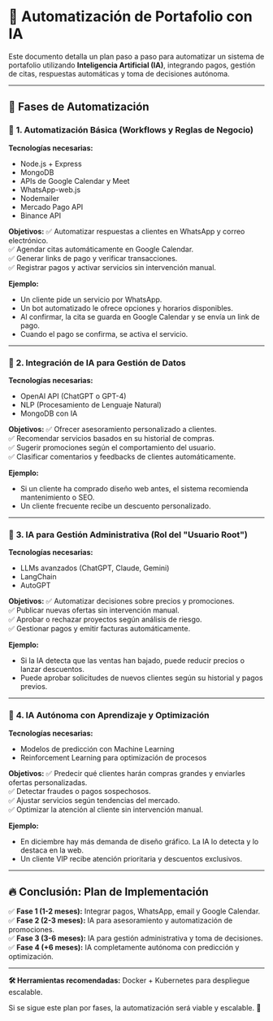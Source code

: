 # 🚀 Automatización de Portafolio con IA

Este documento detalla un plan paso a paso para automatizar un sistema de portafolio utilizando **Inteligencia Artificial (IA)**, integrando pagos, gestión de citas, respuestas automáticas y toma de decisiones autónoma.

---

## 📌 **Fases de Automatización**

### 🔹 **1. Automatización Básica (Workflows y Reglas de Negocio)**

**Tecnologías necesarias:**

- Node.js + Express
- MongoDB
- APIs de Google Calendar y Meet
- WhatsApp-web.js
- Nodemailer
- Mercado Pago API
- Binance API

**Objetivos:**
✅ Automatizar respuestas a clientes en WhatsApp y correo electrónico.  
✅ Agendar citas automáticamente en Google Calendar.  
✅ Generar links de pago y verificar transacciones.  
✅ Registrar pagos y activar servicios sin intervención manual.

**Ejemplo:**

- Un cliente pide un servicio por WhatsApp.
- Un bot automatizado le ofrece opciones y horarios disponibles.
- Al confirmar, la cita se guarda en Google Calendar y se envía un link de pago.
- Cuando el pago se confirma, se activa el servicio.

---

### 🔹 **2. Integración de IA para Gestión de Datos**

**Tecnologías necesarias:**

- OpenAI API (ChatGPT o GPT-4)
- NLP (Procesamiento de Lenguaje Natural)
- MongoDB con IA

**Objetivos:**
✅ Ofrecer asesoramiento personalizado a clientes.  
✅ Recomendar servicios basados en su historial de compras.  
✅ Sugerir promociones según el comportamiento del usuario.  
✅ Clasificar comentarios y feedbacks de clientes automáticamente.

**Ejemplo:**

- Si un cliente ha comprado diseño web antes, el sistema recomienda mantenimiento o SEO.
- Un cliente frecuente recibe un descuento personalizado.

---

### 🔹 **3. IA para Gestión Administrativa (Rol del "Usuario Root")**

**Tecnologías necesarias:**

- LLMs avanzados (ChatGPT, Claude, Gemini)
- LangChain
- AutoGPT

**Objetivos:**
✅ Automatizar decisiones sobre precios y promociones.  
✅ Publicar nuevas ofertas sin intervención manual.  
✅ Aprobar o rechazar proyectos según análisis de riesgo.  
✅ Gestionar pagos y emitir facturas automáticamente.

**Ejemplo:**

- Si la IA detecta que las ventas han bajado, puede reducir precios o lanzar descuentos.
- Puede aprobar solicitudes de nuevos clientes según su historial y pagos previos.

---

### 🔹 **4. IA Autónoma con Aprendizaje y Optimización**

**Tecnologías necesarias:**

- Modelos de predicción con Machine Learning
- Reinforcement Learning para optimización de procesos

**Objetivos:**
✅ Predecir qué clientes harán compras grandes y enviarles ofertas personalizadas.  
✅ Detectar fraudes o pagos sospechosos.  
✅ Ajustar servicios según tendencias del mercado.  
✅ Optimizar la atención al cliente sin intervención manual.

**Ejemplo:**

- En diciembre hay más demanda de diseño gráfico. La IA lo detecta y lo destaca en la web.
- Un cliente VIP recibe atención prioritaria y descuentos exclusivos.

---

## 🔥 **Conclusión: Plan de Implementación**

✅ **Fase 1 (1-2 meses):** Integrar pagos, WhatsApp, email y Google Calendar.  
✅ **Fase 2 (2-3 meses):** IA para asesoramiento y automatización de promociones.  
✅ **Fase 3 (3-6 meses):** IA para gestión administrativa y toma de decisiones.  
✅ **Fase 4 (+6 meses):** IA completamente autónoma con predicción y optimización.

---

**🛠️ Herramientas recomendadas:** Docker + Kubernetes para despliegue escalable.

Si se sigue este plan por fases, la automatización será viable y escalable. 🚀
